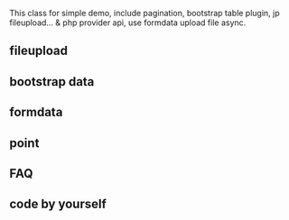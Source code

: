This class for simple demo, include pagination, bootstrap table plugin, jp fileupload...
& php provider api, use formdata upload file async.

## fileupload

## bootstrap data

## formdata

## point

## FAQ


## code by yourself
